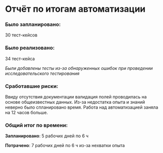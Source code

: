 # Отчёт по итогам автоматизации

### Было запланировано:

30 тест-кейсов

### Было реализовано:

34 тест-кейса

*Были добавлены тесты из-за обнаруженных ошибок при проведении исследовательского тестирования*

### Сработавшие риски:

Ввиду отсутствия документации валидация полей проводилась на основе общеизвестных данных.
Из-за недостатка опыта и знаний неверно было спланировано время. Работа над автоматизацией заняла на 12 часов больше.

### Общий итог по времени:

**Запланировано**: 5 рабочих дней по 6 ч

**Потрачено**: 7 рабочих дней по 6 ч из-за нехватки опыта